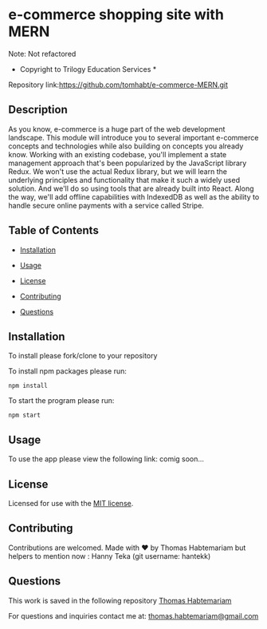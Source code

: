 # e-commerce shopping site with MERN
Note: Not refactored
* Copyright to Trilogy Education Services *

Repository link:https://github.com/tomhabt/e-commerce-MERN.git

## Description

As you know, e-commerce is a huge part of the web development landscape. This module will introduce you to several important e-commerce concepts and technologies while also building on concepts you already know. Working with an existing codebase, you'll implement a state management approach that's been popularized by the JavaScript library Redux. We won't use the actual Redux library, but we will learn the underlying principles and functionality that make it such a widely used solution. And we'll do so using tools that are already built into React. Along the way, we'll add offline capabilities with IndexedDB as well as the ability to handle secure online payments with a service called Stripe.

## Table of Contents

* [Installation](#installation)

* [Usage](#usage)

* [License](#license)

* [Contributing](#contributing)

* [Questions](#questions)

## Installation

To install please fork/clone to your repository

To install npm packages please run:

```
npm install
```

To start the program please run:

```
npm start
```

## Usage

To use the app please view the following link: comig soon...
## License
    
Licensed for use with the [MIT license](./LICENSE).

## Contributing

Contributions are welcomed.
Made with ❤️ by Thomas Habtemariam but helpers to mention now : Hanny Teka (git username: hantekk)

## Questions

This work is saved in the following repository
[Thomas Habtemariam](https://github.com/tomhabt/e-commerce-MERN.git)

For questions and inquiries contact me at:
thomas.habtemariam@gmail.com
